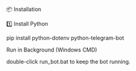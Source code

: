 📦 Installation

1️⃣ Install Python

pip install python-dotenv python-telegram-bot


Run in Background (Windows CMD)

double-click run_bot.bat to keep the bot running.
